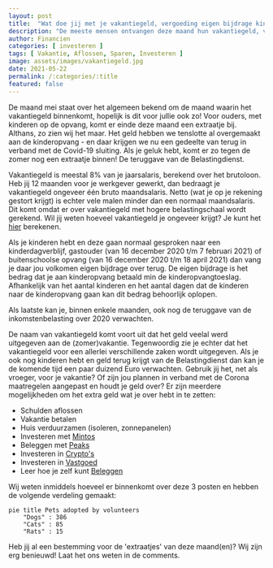 ```yaml
---
layout: post
title:  "Wat doe jij met je vakantiegeld, vergoeding eigen bijdrage kinderopvang en/of teruggave belastingdienst?"
description: "De meeste mensen ontvangen deze maand hun vakantiegeld, vergoeding eigen bijdrage kinderopvang en volgende maand de teruggave van de belastingdienst. Heb jij al een idee wat je met dit geld gaat doen?"
author: Financien
categories: [ investeren ]
tags: [ Vakantie, Aflossen, Sparen, Investeren ]
image: assets/images/vakantiegeld.jpg
date: 2021-05-22
permalink: /:categories/:title
featured: false
---
```


De maand mei staat over het algemeen bekend om de maand waarin het vakantiegeld binnenkomt, hopelijk is dit voor jullie ook zo!
Voor ouders, met kinderen op de opvang, komt er einde deze maand een extraatje bij. Althans, zo zien wij het maar. Het geld hebben we tenslotte al overgemaakt aan de kinderopvang - en daar krijgen we nu een gedeelte van terug in verband met de Covid-19 sluiting.
Als je geluk hebt, komt er zo tegen de zomer nog een extraatje binnen! De teruggave van de Belastingdienst.

Vakantiegeld is meestal 8% van je jaarsalaris, berekend over het brutoloon. Heb jij 12 maanden voor je werkgever gewerkt, dan bedraagt je vakantiegeld ongeveer één bruto maandsalaris.
Netto (wat je op je rekening gestort krijgt) is echter vele malen minder dan een normaal maandsalaris. Dit komt omdat er over vakantiegeld met hogere belastingschaal wordt gerekend. Wil jij weten hoeveel vakantiegeld je ongeveer krijgt? Je kunt het [hier][vakantiegeldlnk] berekenen.

Als je kinderen hebt en deze gaan normaal gesproken naar een kinderdagverblijf, gastouder (van 16 december 2020 t/m 7 februari 2021) of buitenschoolse opvang (van 16 december 2020 t/m 18 april 2021) dan vang je daar jou volkomen eigen bijdrage over terug.
De eigen bijdrage is het bedrag dat je aan kinderopvang betaald min de kinderopvangtoeslag. Afhankelijk van het aantal kinderen en het aantal dagen dat de kinderen naar de kinderopvang gaan kan dit bedrag behoorlijk oplopen.

Als laatste kan je, binnen enkele maanden, ook nog de teruggave van de inkomstenbelasting over 2020 verwachten.

De naam van vakantiegeld komt voort uit dat het geld veelal werd uitgegeven aan de (zomer)vakantie. Tegenwoordig zie je echter dat het vakantiegeld voor een allerlei verschillende zaken wordt uitgegeven.
Als je ook nog kinderen hebt en geld terug krijgt van de Belastingdienst dan kan je de komende tijd een paar duizend Euro verwachten. Gebruik jij het, net als vroeger, voor je vakantie?
Of zijn jou plannen in verband met de Corona maatregelen aangepast en houdt je geld over? Er zijn meerdere mogelijkheden om het extra geld wat je over hebt in te zetten:

+ Schulden aflossen
+ Vakantie betalen
+ Huis verduurzamen (isoleren, zonnepanelen)
+ Investeren met [Mintos][Mintoslnk]
+ Beleggen met [Peaks][Peakslnk]
+ Investeren in [Crypto's][cryptolnk]
+ Investeren in [Vastgoed][vastgoedlnk]
+ Leer hoe je zelf kunt [Beleggen][beleggenlnk]

Wij weten inmiddels hoeveel er binnenkomt over deze 3 posten en hebben de volgende verdeling gemaakt:

```mermaid
pie title Pets adopted by volunteers
    "Dogs" : 386
    "Cats" : 85
    "Rats" : 15
```

Heb jij al een bestemming voor de 'extraatjes' van deze maand(en)? Wij zijn erg benieuwd! Laat het ons weten in de comments.

[vakantiegeldlnk]:https://www.berekenhet.nl/werk-en-inkomen/vakantiegeld.html
[Mintoslnk]:https://financienenzo.nl/investeren/eerste-stappen-met-mintos
[Peakslnk]:https://financienenzo.nl/investeren/beleggen-met-peaks
[cryptolnk]:https://financienenzo.nl/cryptovaluta/kan-je-geld-verdienen-met-cryptomunten
[vastgoedlnk]:https://www.paypro.nl/producten/De_Vastgoed_Academy_-_Webinar_Special/77593/86238
[beleggenlnk]:https://www.paypro.nl/producten/Boek_+_pakket_In_10_stappen_succesvol_beleggen/67457/86238
